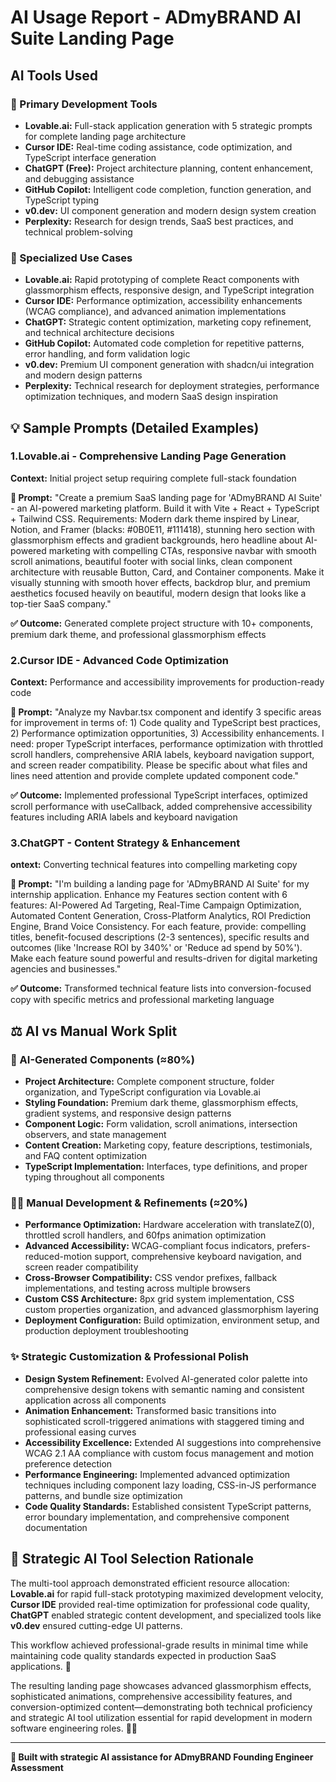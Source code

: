 # AI Usage Report - ADmyBRAND AI Suite Landing Page

## AI Tools Used

### 🎯 Primary Development Tools
- **Lovable.ai:** Full-stack application generation with 5 strategic prompts for complete landing page architecture
- **Cursor IDE:** Real-time coding assistance, code optimization, and TypeScript interface generation
- **ChatGPT (Free):** Project architecture planning, content enhancement, and debugging assistance
- **GitHub Copilot:** Intelligent code completion, function generation, and TypeScript typing
- **v0.dev:** UI component generation and modern design system creation
- **Perplexity:** Research for design trends, SaaS best practices, and technical problem-solving

### 🎯 Specialized Use Cases
- **Lovable.ai:** Rapid prototyping of complete React components with glassmorphism effects, responsive design, and TypeScript integration
- **Cursor IDE:** Performance optimization, accessibility enhancements (WCAG compliance), and advanced animation implementations
- **ChatGPT:** Strategic content optimization, marketing copy refinement, and technical architecture decisions
- **GitHub Copilot:** Automated code completion for repetitive patterns, error handling, and form validation logic
- **v0.dev:** Premium UI component generation with shadcn/ui integration and modern design patterns
- **Perplexity:** Technical research for deployment strategies, performance optimization techniques, and modern SaaS design inspiration

## 💡 Sample Prompts (Detailed Examples)

### 1.Lovable.ai - Comprehensive Landing Page Generation
**Context:** Initial project setup requiring complete full-stack foundation

**📝 Prompt:** "Create a premium SaaS landing page for 'ADmyBRAND AI Suite' - an AI-powered marketing platform. Build it with Vite + React + TypeScript + Tailwind CSS. Requirements: Modern dark theme inspired by Linear, Notion, and Framer (blacks: #0B0E11, #111418), stunning hero section with glassmorphism effects and gradient backgrounds, hero headline about AI-powered marketing with compelling CTAs, responsive navbar with smooth scroll animations, beautiful footer with social links, clean component architecture with reusable Button, Card, and Container components. Make it visually stunning with smooth hover effects, backdrop blur, and premium aesthetics focused heavily on beautiful, modern design that looks like a top-tier SaaS company."

**✅ Outcome:** Generated complete project structure with 10+ components, premium dark theme, and professional glassmorphism effects

### 2.Cursor IDE - Advanced Code Optimization
**Context:** Performance and accessibility improvements for production-ready code

**📝 Prompt:** "Analyze my Navbar.tsx component and identify 3 specific areas for improvement in terms of: 1) Code quality and TypeScript best practices, 2) Performance optimization opportunities, 3) Accessibility enhancements. I need: proper TypeScript interfaces, performance optimization with throttled scroll handlers, comprehensive ARIA labels, keyboard navigation support, and screen reader compatibility. Please be specific about what files and lines need attention and provide complete updated component code."

**✅ Outcome:** Implemented professional TypeScript interfaces, optimized scroll performance with useCallback, added comprehensive accessibility features including ARIA labels and keyboard navigation

### 3.ChatGPT - Content Strategy & Enhancement
**ontext:** Converting technical features into compelling marketing copy

**📝 Prompt:** "I'm building a landing page for 'ADmyBRAND AI Suite' for my internship application. Enhance my Features section content with 6 features: AI-Powered Ad Targeting, Real-Time Campaign Optimization, Automated Content Generation, Cross-Platform Analytics, ROI Prediction Engine, Brand Voice Consistency. For each feature, provide: compelling titles, benefit-focused descriptions (2-3 sentences), specific results and outcomes (like 'Increase ROI by 340%' or 'Reduce ad spend by 50%'). Make each feature sound powerful and results-driven for digital marketing agencies and businesses."

**✅ Outcome:** Transformed technical feature lists into conversion-focused copy with specific metrics and professional marketing language

## ⚖️ AI vs Manual Work Split

### 🤖 AI-Generated Components (≈80%)
- **Project Architecture:** Complete component structure, folder organization, and TypeScript configuration via Lovable.ai
- **Styling Foundation:** Premium dark theme, glassmorphism effects, gradient systems, and responsive design patterns
- **Component Logic:** Form validation, scroll animations, intersection observers, and state management
- **Content Creation:** Marketing copy, feature descriptions, testimonials, and FAQ content optimization
- **TypeScript Implementation:** Interfaces, type definitions, and proper typing throughout all components

### 👨‍💻 Manual Development & Refinements (≈20%)
- **Performance Optimization:** Hardware acceleration with translateZ(0), throttled scroll handlers, and 60fps animation optimization
- **Advanced Accessibility:** WCAG-compliant focus indicators, prefers-reduced-motion support, comprehensive keyboard navigation, and screen reader compatibility
- **Cross-Browser Compatibility:** CSS vendor prefixes, fallback implementations, and testing across multiple browsers
- **Custom CSS Architecture:** 8px grid system implementation, CSS custom properties organization, and advanced glassmorphism layering
- **Deployment Configuration:** Build optimization, environment setup, and production deployment troubleshooting

### ✨ Strategic Customization & Professional Polish
- **Design System Refinement:** Evolved AI-generated color palette into comprehensive design tokens with semantic naming and consistent application across all components
- **Animation Enhancement:** Transformed basic transitions into sophisticated scroll-triggered animations with staggered timing and professional easing curves
- **Accessibility Excellence:** Extended AI suggestions into comprehensive WCAG 2.1 AA compliance with custom focus management and motion preference detection
- **Performance Engineering:** Implemented advanced optimization techniques including component lazy loading, CSS-in-JS performance patterns, and bundle size optimization
- **Code Quality Standards:** Established consistent TypeScript patterns, error boundary implementation, and comprehensive component documentation

## 🧠 Strategic AI Tool Selection Rationale

The multi-tool approach demonstrated efficient resource allocation: **Lovable.ai** for rapid full-stack prototyping maximized development velocity, **Cursor IDE** provided real-time optimization for professional code quality, **ChatGPT** enabled strategic content development, and specialized tools like  **v0.dev** ensured cutting-edge UI patterns. 

This workflow achieved professional-grade results in minimal time while maintaining code quality standards expected in production SaaS applications. 🎯

The resulting landing page showcases advanced glassmorphism effects, sophisticated animations, comprehensive accessibility features, and conversion-optimized content—demonstrating both technical proficiency and strategic AI tool utilization essential for rapid development in modern software engineering roles. 🚀✨

---

**💼 Built with strategic AI assistance for ADmyBRAND Founding Engineer Assessment**
